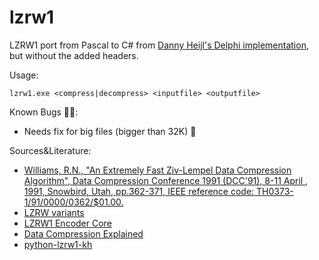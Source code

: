 # lzrw1
LZRW1 port from Pascal to C# from [Danny Heijl's Delphi implementation](https://www.sac.sk/download/pack/tlzrw1.zip), but without the added headers.

Usage:

`lzrw1.exe <compress|decompress> <inputfile> <outputfile>`



Known Bugs 🐛🔧:
- Needs fix for big files (bigger than 32K) 🙈

Sources&Literature:
- [Williams, R.N., "An Extremely Fast Ziv-Lempel Data Compression Algorithm", Data Compression Conference 1991 (DCC'91),  8-11 April , 1991, Snowbird, Utah, pp.362-371, IEEE reference code: TH0373-1/91/0000/0362/$01.00. ](http://www.ross.net/compression/lzrw1.html)
- [LZRW variants](https://en.wikipedia.org/wiki/LZRW)
- [LZRW1 Encoder Core](https://opencores.org/websvn/filedetails?repname=lzrw1-compressor-core&path=%2Flzrw1-compressor-core%2Ftrunk%2Fdocumentation%2FLZRW1+Compressor+Core+V1.0.pdf)
- [Data Compression Explained](https://mattmahoney.net/dc/dce.html#Section_53)
- [python-lzrw1-kh](https://github.com/nmantani/python-lzrw1-kh)
